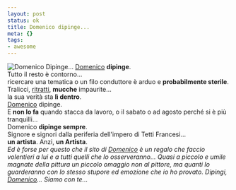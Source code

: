 ```yaml
--- 
layout: post
status: ok
title: Domenico dipinge...
meta: {}
tags: 
- awesome
---
```

![Domenico Dipinge...](http://www.lastknight.com/download/20060629_Domenico.thumbnail.jpg)
[Domenico](http://www.domenicosorrenti.com) **dipinge**.  
Tutto il resto è contorno...  
ricercare una tematica o un filo conduttore è arduo e **probabilmente sterile**.  
Tralicci, [ritratti](http://www.domenicosorrenti.com), **mucche** impaurite...  
la sua verità sta **lì dentro**.  
[Domenico](](http://www.domenicosorrenti.com)) dipinge.  
E **non lo fa** quando stacca da lavoro, o il sabato o ad agosto perché si è più tranquilli...  
Domenico **dipinge sempre**.  
Signore e signori dalla periferia dell'impero di Tetti Francesi...  
**un artista**. Anzi, **un Artista**.  
*Ed è forse per questo che il sito di [Domenico](http://www.domenicosorrenti.com) è un regalo che faccio volentieri a lui e a tutti quelli che lo osserveranno... Quasi a piccolo e umile magnate della pittura un piccolo omaggio non al pittore, ma quanti lo guarderanno con lo stesso stupore ed emozione che io ho provato. Dipingi, [Domenico](http://www.domenicosorrenti.com)... Siamo con te...* 
